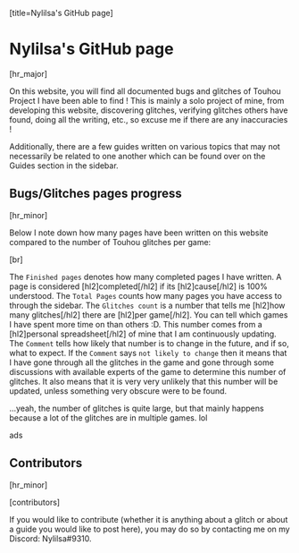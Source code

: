 [title=Nylilsa's GitHub page]
# Nylilsa's GitHub page

[hr_major]  

On this website, you will find all documented bugs and glitches of Touhou Project I have been able to find ! This is mainly a solo project of mine, from developing this website, discovering glitches, verifying glitches others have found, doing all the writing, etc., so excuse me if there are any inaccuracies !

Additionally, there are a few guides written on various topics that may not necessarily be related to one another which can be found over on the Guides section in the sidebar.

## Bugs/Glitches pages progress
[hr_minor]

Below I note down how many pages have been written on this website compared to the number of Touhou glitches per game:

<div id='progress-table'></div>
[br]

The ``Finished pages`` denotes how many completed pages I have written. A page is considered [hl2]completed[/hl2] if its [hl2]cause[/hl2] is 100% understood. 
The ``Total Pages`` counts how many pages you have access to through the sidebar.
The ``Glitches count`` is a number that tells me [hl2]how many glitches[/hl2] there are [hl2]per game[/hl2]. You can tell which games I have spent more time on than others :D.  This number comes from a [hl2]personal spreadsheet[/hl2] of mine that I am continuously updating.
The ``Comment`` tells how likely that number is to change in the future, and if so, what to expect.
If the ``Comment`` says ``not likely to change`` then it means that I have gone through all the glitches in the game and gone through some discussions with available experts of the game to determine this number of glitches. It also means that it is very very unlikely that this number will be updated, unless something very obscure were to be found.

...yeah, the number of glitches is quite large, but that mainly happens because a lot of the glitches are in multiple games. lol

ads

## Contributors
[hr_minor] 

[contributors]


If you would like to contribute (whether it is anything about a glitch or about a guide you would like to post here), you may do so by contacting me on my Discord: Nylilsa#9310.
